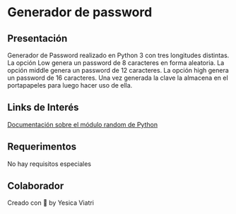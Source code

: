 # Generador de password

## Presentación

Generador de Password realizado en Python 3 con tres longitudes distintas. La opción Low genera un password de 8 caracteres en forma aleatoria. La opción middle genera un password de 12 caracteres. La opción high genera un password de 16 caracteres. Una vez generada la clave la almacena en el portapapeles para luego hacer uso de ella.

## Links de Interés
[Documentación sobre el módulo random de Python](https://docs.python.org/3/library/random.html)

## Requerimentos
No hay requisitos especiales

## Colaborador
Creado con 💜 by Yesica Viatri

